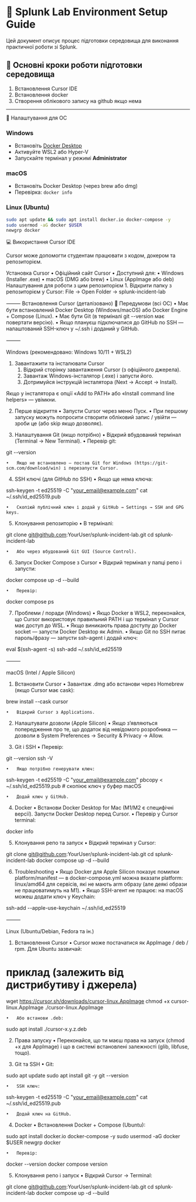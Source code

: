 
# 🧪 Splunk Lab Environment Setup Guide

Цей документ описує процес підготовки середовища для виконання практичної роботи зі Splunk.


## 🧭 Основні кроки роботи підготовки середовища
1. Встановлення Cursor IDE
2. Встановлення docker
3. Створення облікового запису на github якщо нема

---

 🐧 Налаштування для ОС

### Windows
- Встановіть [Docker Desktop](https://www.docker.com/products/docker-desktop)
- Активуйте WSL2 або Hyper-V
- Запускайте термінал у режимі **Administrator**

### macOS
- Встановіть Docker Desktop (через brew або dmg)
- Перевірка: `docker info`

### Linux (Ubuntu)
```bash
sudo apt update && sudo apt install docker.io docker-compose -y
sudo usermod -aG docker $USER
newgrp docker
```
💻 Використання Cursor IDE 

Cursor може допомогти студентам працювати з кодом, докером та репозиторієм.

Установка Cursor
	•	Офіційний сайт Cursor
	•	Доступний для:
	•	Windows (Installer .exe)
	•	macOS (DMG або brew)
	•	Linux (AppImage або deb)
Налаштування для роботи з цим репозиторієм
	1.	Відкрити папку з репозиторієм у Cursor:
File → Open Folder → splunk-incident-lab

⸻
Встановлення Cursor (деталізовано)
🔧 Передумови (всі ОС)
	•	Має бути встановлений Docker Desktop (Windows/macOS) або Docker Engine + Compose (Linux).
	•	Має бути Git (в терміналі git --version має повертати версію).
	•	Якщо плануєш підключатися до GitHub по SSH — налаштований SSH-ключ у ~/.ssh і доданий у GitHub.

⸻

Windows (рекомендовано: Windows 10/11 + WSL2)

1) Завантажити та інсталювати Cursor
	1.	Відкрий сторінку завантаження Cursor (з офіційного джерела).
	2.	Завантаж Windows-інсталятор (.exe) і запусти його.
	3.	Дотримуйся інструкцій інсталятора (Next → Accept → Install).

Якщо у інсталятора є опції «Add to PATH» або «Install command line helpers» — увімкни.

2) Перше відкриття
	•	Запусти Cursor через меню Пуск.
	•	При першому запуску можуть попросити створити обліковий запис / увійти — зроби це (або skip якщо дозволяє).

3) Налаштування Git (якщо потрібно)
	•	Відкрий вбудований термінал (Terminal → New Terminal).
	•	Перевір git:

git --version


	•	Якщо не встановлено — постав Git for Windows (https://git-scm.com/download/win) і перезапусти Cursor.

4) SSH ключі (для GitHub по SSH)
	•	Якщо ще нема ключа:

ssh-keygen -t ed25519 -C "your_email@example.com"
cat ~/.ssh/id_ed25519.pub


	•	Скопіюй публічний ключ і додай у GitHub → Settings → SSH and GPG keys.

5) Клонування репозиторію
	•	В терміналі:

git clone git@github.com:YourUser/splunk-incident-lab.git
cd splunk-incident-lab


	•	Або через вбудований Git GUI (Source Control).

6) Запуск Docker Compose з Cursor
	•	Відкрий термінал у папці репо і запусти:

docker compose up -d --build


	•	Перевір:

docker compose ps



7) Проблеми / поради (Windows)
	•	Якщо Docker в WSL2, переконайся, що Cursor використовує правильний PATH і що термінал у Cursor має доступ до WSL.
	•	Якщо виникають права доступу до Docker socket — запусти Docker Desktop як Admin.
	•	Якщо Git по SSH питає пароль/фразу — запусти ssh-agent і додай ключ:

eval $(ssh-agent -s)
ssh-add ~/.ssh/id_ed25519



⸻

macOS (Intel / Apple Silicon)

1) Встановити Cursor
	•	Завантаж .dmg або встанови через Homebrew (якщо Cursor має cask):

brew install --cask cursor


	•	Відкрий Cursor з Applications.

2) Налаштувати дозволи (Apple Silicon)
	•	Якщо з’являються попередження про те, що додаток від невідомого розробника — дозволи в System Preferences → Security & Privacy → Allow.

3) Git і SSH
	•	Перевір:

git --version
ssh -V


	•	Якщо потрібно генерувати ключ:

ssh-keygen -t ed25519 -C "your_email@example.com"
pbcopy < ~/.ssh/id_ed25519.pub   # скопіює ключ у буфер macOS


	•	Додай ключ у GitHub.

4) Docker
	•	Встанови Docker Desktop for Mac (M1/M2 є специфічні версії). Запусти Docker Desktop перед Cursor.
	•	Перевір у Cursor terminal:

docker info



5) Клонування репо та запуск
	•	Відкрий термінал у Cursor:

git clone git@github.com:YourUser/splunk-incident-lab.git
cd splunk-incident-lab
docker compose up -d --build



6) Troubleshooting
	•	Якщо Docker для Apple Silicon показує помилки platform/manifest — в docker-compose.yml можна вказати platform: linux/amd64 для сервісів, які не мають arm образу (але деякі образи не працюватимуть на M1).
	•	Якщо SSH-агент не працює: на macOS можеш додати ключ у Keychain:

ssh-add --apple-use-keychain ~/.ssh/id_ed25519



⸻

Linux (Ubuntu/Debian, Fedora та ін.)

1) Встановлення Cursor
	•	Cursor може постачатися як AppImage / deb / rpm. Для Ubuntu зазвичай:

# приклад (залежить від дистрибутиву і джерела)
wget https://cursor.sh/downloads/cursor-linux.AppImage
chmod +x cursor-linux.AppImage
./cursor-linux.AppImage


	•	Або встанови .deb:

sudo apt install ./cursor-x.y.z.deb



2) Права запуску
	•	Переконайся, що ти маєш права на запуск (chmod +x для AppImage) і що в системі встановлені залежності (glib, libfuse, тощо).

3) Git та SSH
	•	Git:

sudo apt update
sudo apt install git -y
git --version


	•	SSH ключ:

ssh-keygen -t ed25519 -C "your_email@example.com"
cat ~/.ssh/id_ed25519.pub


	•	Додай ключ на GitHub.

4) Docker
	•	Встановлення Docker + Compose (Ubuntu):

sudo apt install docker.io docker-compose -y
sudo usermod -aG docker $USER
newgrp docker


	•	Перевір:

docker --version
docker compose version



5) Клонування репо і запуск
	•	Відкрий Cursor → Terminal:

git clone git@github.com:YourUser/splunk-incident-lab.git
cd splunk-incident-lab
docker compose up -d --build





